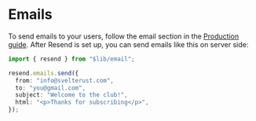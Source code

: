 # Emails

To send emails to your users, follow the email section in the [Production guide](../1-tutorials/2-production.md#setup-email-with-resend).
After Resend is set up, you can send emails like this on server side:

```ts
import { resend } from "$lib/email";

resend.emails.send({
  from: "info@svelterust.com",
  to: "you@gmail.com",
  subject: "Welcome to the club!",
  html: "<p>Thanks for subscribing</p>",
});
```
